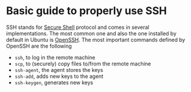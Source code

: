 # Basic guide to properly use SSH

SSH stands for [Secure Shell](https://en.wikipedia.org/wiki/Secure_Shell) protocol and comes in several implementations.
The most common one and also the one installed by default in Ubuntu is [OpenSSH](https://www.openssh.com/).
The most important commands defined by OpenSSH are the following
 - `ssh`, to log in the remote machine
 - `scp`, to (securely) copy files to/from the remote machine
 - `ssh-agent`, the agent stores the keys
 - `ssh-add`, adds new keys to the agent
 - `ssh-keygen`, generates new keys

